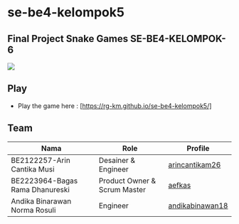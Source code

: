 # se-be4-kelompok5
## Final Project Snake Games SE-BE4-KELOMPOK-6

<img src="https://github.com/rg-km/se-be4-kelompok5/blob/main/capture.png">

## Play
- Play the game here : [https://rg-km.github.io/se-be4-kelompok5/]

## Team
| Nama | Role | Profile |
| ------ | ------ | ------ |
| BE2122257-Arin Cantika Musi | Desainer & Engineer | [arincantikam26](https://github.com/arincantikam26) |
| BE2223964-Bagas Rama Dhanureski | Product Owner & Scrum Master | [aefkas](https://github.com/aefkas) |
| Andika Binarawan Norma Rosuli | Engineer | [andikabinawan18](https://github.com/andikabinawan18) |
